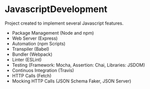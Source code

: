 # JavascriptDevelopment
Project created to implement several Javascript features.

* Package Management (Node and npm)
* Web Server (Express)
* Automation (npm Scripts)
* Transpiler (Babel)
* Bundler (Webpack)
* Linter (ESLint)
* Testing (Framework: Mocha, Assertion: Chai, Libraries: JSDOM)
* Continuos Integration (Travis)
* HTTP Calls (Fetch)
* Mocking HTTP Calls (JSON Schema Faker, JSON Server)
